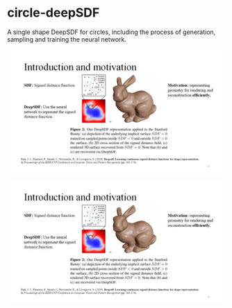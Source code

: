 # circle-deepSDF
A single shape DeepSDF for circles, including the process of generation, sampling and training the neural network.

![image](imgs/Presentation_The_expressiveness_of_neural_implicit_2D_shapes_02.jpg)

<img src="imgs/Presentation_The_expressiveness_of_neural_implicit_2D_shapes_02.jpg" width=600px>

